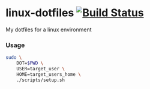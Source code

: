 # linux-dotfiles [![Build Status](https://travis-ci.com/Globidev/linux-dotfiles.svg?token=fxUoaGBZLHdg1P1XdtZh&branch=master)](https://travis-ci.com/Globidev/linux-dotfiles)
My dotfiles for a linux environment

### Usage
```sh
sudo \
    DOT=$PWD \
    USER=target_user \
    HOME=target_users_home \
    ./scripts/setup.sh
```
